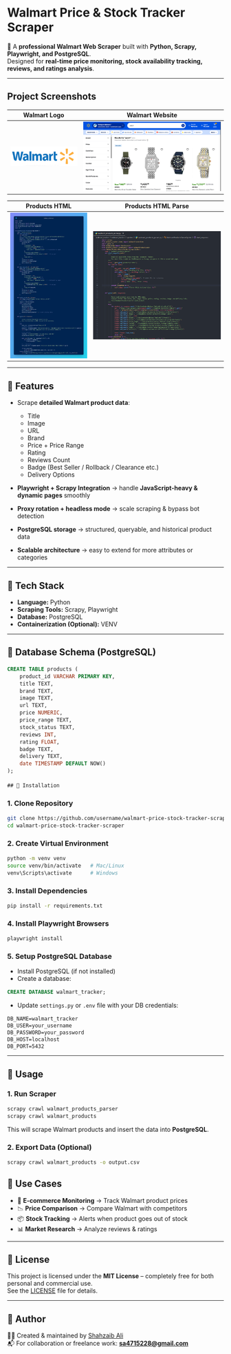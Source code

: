 # Walmart Price & Stock Tracker Scraper

🚀 A **professional Walmart Web Scraper** built with **Python, Scrapy, Playwright, and PostgreSQL**.  
Designed for **real-time price monitoring, stock availability tracking, reviews, and ratings analysis**.  

---
## Project Screenshots

| Walmart Logo | Walmart Website |
|--------------|--------------|
| ![Walmart Logo](https://github.com/shahzaib-1-no/walmart-price-stock-tracker-scraper/blob/0c9a311b19ce8afe32c409f6183100c9bbc6a985/images/images.png) | ![Walmart Website](https://github.com/shahzaib-1-no/walmart-price-stock-tracker-scraper/blob/0c9a311b19ce8afe32c409f6183100c9bbc6a985/images/walmart_website.png) |

| Products HTML | Products HTML Parse |
|--------------|--------------|
| ![Products HTML](https://github.com/shahzaib-1-no/walmart-price-stock-tracker-scraper/blob/0c9a311b19ce8afe32c409f6183100c9bbc6a985/images/walmart_products.png) | ![Products HTML Parse](https://github.com/shahzaib-1-no/walmart-price-stock-tracker-scraper/blob/0c9a311b19ce8afe32c409f6183100c9bbc6a985/images/walmart_products_parse.png) |
---
## 🔹 Features
- Scrape **detailed Walmart product data**:
  - Title  
  - Image  
  - URL  
  - Brand  
  - Price + Price Range  
  - Rating  
  - Reviews Count  
  - Badge (Best Seller / Rollback / Clearance etc.)  
  - Delivery Options  

- **Playwright + Scrapy Integration** → handle **JavaScript-heavy & dynamic pages** smoothly  
- **Proxy rotation + headless mode** → scale scraping & bypass bot detection  
- **PostgreSQL storage** → structured, queryable, and historical product data  
- **Scalable architecture** → easy to extend for more attributes or categories  

---

## 🔹 Tech Stack
- **Language:** Python  
- **Scraping Tools:** Scrapy, Playwright  
- **Database:** PostgreSQL  
- **Containerization (Optional):** VENV  

---

## 🔹 Database Schema (PostgreSQL)  
```sql
CREATE TABLE products (
    product_id VARCHAR PRIMARY KEY,
    title TEXT,
    brand TEXT,
    image TEXT,
    url TEXT,
    price NUMERIC,
    price_range TEXT,
    stock_status TEXT,
    reviews INT,
    rating FLOAT,
    badge TEXT,
    delivery TEXT,
    date TIMESTAMP DEFAULT NOW()
);

## 🔹 Installation
```
### 1. Clone Repository
```bash
git clone https://github.com/username/walmart-price-stock-tracker-scraper.git
cd walmart-price-stock-tracker-scraper
```

### 2. Create Virtual Environment
```bash
python -m venv venv
source venv/bin/activate   # Mac/Linux
venv\Scripts\activate      # Windows
```

### 3. Install Dependencies
```bash
pip install -r requirements.txt
```

### 4. Install Playwright Browsers
```bash
playwright install
```

### 5. Setup PostgreSQL Database
- Install PostgreSQL (if not installed)  
- Create a database:
```sql
CREATE DATABASE walmart_tracker;
```
- Update `settings.py` or `.env` file with your DB credentials:
```
DB_NAME=walmart_tracker
DB_USER=your_username
DB_PASSWORD=your_password
DB_HOST=localhost
DB_PORT=5432
```

---

## 🔹 Usage

### 1. Run Scraper
```bash
scrapy crawl walmart_products_parser
scrapy crawl walmart_products
```
This will scrape Walmart products and insert the data into **PostgreSQL**.

### 2. Export Data (Optional)
```bash
scrapy crawl walmart_products -o output.csv
```
## 🔹 Use Cases
- 🛒 **E-commerce Monitoring** → Track Walmart product prices  
- 📉 **Price Comparison** → Compare Walmart with competitors  
- 📦 **Stock Tracking** → Alerts when product goes out of stock  
- 📊 **Market Research** → Analyze reviews & ratings  

---

## 🔹 License
This project is licensed under the **MIT License** – completely free for both personal and commercial use.  
See the [LICENSE](LICENSE) file for details.  

---

## 🔹 Author
👨‍💻 Created & maintained by [Shahzaib Ali](https://github.com/shahzaib-1-no)  
📬 For collaboration or freelance work: **sa4715228@gmail.com**  

